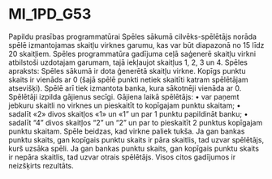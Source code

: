 # MI_1PD_G53

Papildu prasības programmatūrai
Spēles sākumā cilvēks-spēlētājs norāda spēlē izmantojamas skaitļu virknes garumu, kas var būt 
diapazonā no 15 līdz 20 skaitļiem. Spēles programmatūra gadījuma ceļā saģenerē skaitļu virkni 
atbilstoši uzdotajam garumam, tajā iekļaujot skaitļus 1, 2, 3 un 4.
Spēles apraksts:
Spēles sākumā ir dota ģenerētā skaitļu virkne. Kopīgs punktu skaits ir vienāds ar 0 (šajā spēlē punkti 
netiek skaitīti katram spēlētājam atsevišķi). Spēlē arī tiek izmantota banka, kura sākotnēji vienāda ar 0.
Spēlētāji izpilda gājienus secīgi. Gājiena laikā spēlētājs:
• var paņemt jebkuru skaitli no virknes un pieskaitīt to kopīgajam punktu skaitam;
• sadalīt «2» divos skaitļos «1» un «1” un par 1 punktu papildināt banku;
• sadalīt “4” divos skaitļos “2” un “2” un par to pieskaitīt 2 punktus kopīgajam punktu skaitam.
Spēle beidzas, kad virkne paliek tukša. Ja gan bankas punktu skaits, gan kopīgais punktu skaits ir pāra 
skaitlis, tad uzvar spēlētājs, kurš uzsāka spēli. Ja gan bankas punktu skaits, gan kopīgais punktu skaits 
ir nepāra skaitlis, tad uzvar otrais spēlētājs. Visos citos gadījumos ir neizšķirts rezultāts.
